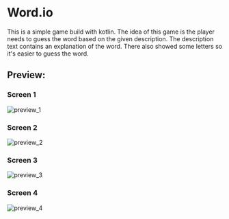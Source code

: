 # Word.io

This is a simple game build with kotlin. The idea of this game is the player needs to guess the word based on the given description. The description text contains an explanation of the word. There also showed some letters so it's easier to guess the word.

## Preview:

### Screen 1

![preview_1](https://github.com/Erik3010/word.io/blob/master/preview/preview%201.png)

### Screen 2

![preview_2](https://github.com/Erik3010/word.io/blob/master/preview/preview%202.png)

### Screen 3

![preview_3](https://github.com/Erik3010/word.io/blob/master/preview/preview%203.png)

### Screen 4

![preview_4](https://github.com/Erik3010/word.io/blob/master/preview/preview%204.png)
